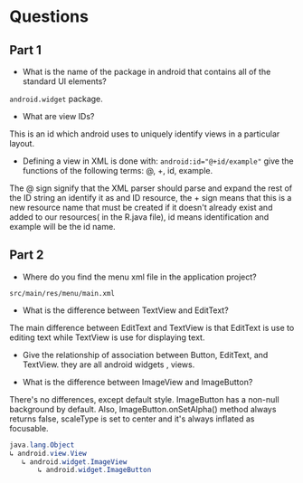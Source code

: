 # Questions

## Part 1

- What is the name of the package in android that contains all of the standard UI elements?

`android.widget` package.

- What are view IDs? 

This is an id which android uses to uniquely identify views in a particular layout.

- Defining a view in XML is done with: `android:id="@+id/example"` give the functions of the following terms: @, +, id, example.

The @ sign signify that the XML parser should parse and expand the rest of the ID string an identify it as and ID resource, the + sign means that this is a new resource name that must be created if it doesn't already exist and added to our resources( in the R.java file), id means identification and example will be the id name.

## Part 2
- Where do you find the menu xml file in the application project?

`src/main/res/menu/main.xml` 

- What is the difference between TextView and EditText?

The main difference between EditText  and TextView is that EditText is use to editing text while TextView is use for displaying text.

- Give the relationship of association between Button, EditText, and TextView.
they are all android widgets , views. 

- What is the difference between ImageView and ImageButton?

There's no differences, except default style. ImageButton has a non-null background by default.
Also, ImageButton.onSetAlpha() method always returns false, scaleType is set to center and it's always inflated as focusable.

```java
java.lang.Object
↳ android.view.View
   ↳ android.widget.ImageView
       ↳ android.widget.ImageButton
```
